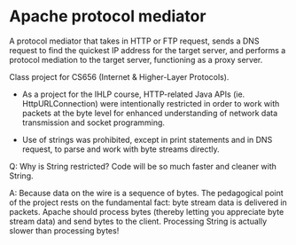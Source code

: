 # Apache protocol mediator
A protocol mediator that takes in HTTP or FTP request, sends a DNS request to find the quickest IP address for the target server, and performs a protocol mediation to the target server, functioning as a proxy server.


Class project for CS656 (Internet & Higher-Layer Protocols).

- As a project for the IHLP course, HTTP-related Java APIs (ie. HttpURLConnection) were intentionally restricted in order to work with packets at the byte level for enhanced understanding of network data transmission and socket programming.

- Use of strings was prohibited, except in print statements and in DNS request, to parse and work with byte streams directly.

Q: Why is String restricted? Code will be so much faster and cleaner with String.

A: Because data on the wire is a sequence of bytes. The pedagogical point of the project rests on the fundamental fact: byte stream data is delivered in packets. Apache should process bytes (thereby letting you appreciate byte stream data) and send bytes to the client. Processing String is actually slower than processing bytes!
